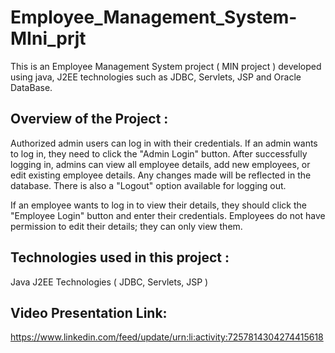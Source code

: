 # Employee_Management_System-MIni_prjt
This is an Employee Management System project ( MIN project ) developed using java, J2EE technologies such as JDBC, Servlets, JSP and Oracle DataBase.

Overview of the Project :
-------------------------
Authorized admin users can log in with their credentials. If an admin wants to log in, they need to click the "Admin Login" button. After successfully logging in, admins can view all employee details, add new employees, or edit existing employee details. Any changes made will be reflected in the database. There is also a "Logout" option available for logging out.

If an employee wants to log in to view their details, they should click the "Employee Login" button and enter their credentials. Employees do not have permission to edit their details; they can only view them.


Technologies used in this project :
-----------------------------------
Java
J2EE Technologies ( JDBC, Servlets, JSP )


Video Presentation Link:
------------------------
https://www.linkedin.com/feed/update/urn:li:activity:7257814304274415618
